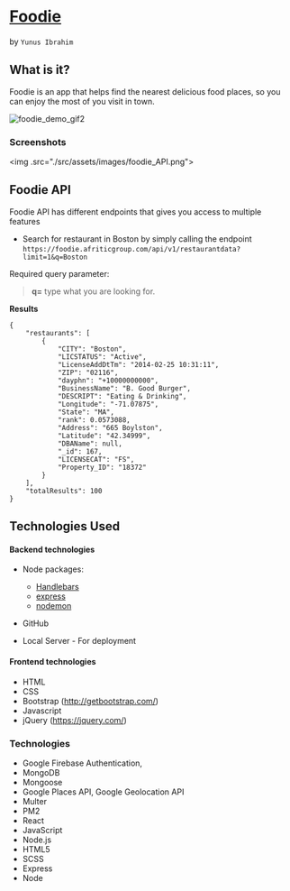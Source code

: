 # [Foodie](https://foodie.afriticgroup.com)
by `Yunus Ibrahim`

## What is it?

Foodie is an app that helps find the nearest delicious food places, so you can enjoy the most of you visit in town.

![foodie_demo_gif2](server/readme_media/foodie.gif)


### Screenshots

<img .src="./src/assets/images/foodie_API.png">

## Foodie API 

Foodie API has different endpoints that gives you access to multiple features

- Search for restaurant in Boston by simply calling the endpoint `https://foodie.afriticgroup.com/api/v1/restaurantdata?limit=1&q=Boston` 
  
Required query parameter:
   > **q=** type what you are looking for.
  
  **Results**
```
{
    "restaurants": [
        {
            "CITY": "Boston",
            "LICSTATUS": "Active",
            "LicenseAddDtTm": "2014-02-25 10:31:11",
            "ZIP": "02116",
            "dayphn": "+10000000000",
            "BusinessName": "B. Good Burger",
            "DESCRIPT": "Eating & Drinking",
            "Longitude": "-71.07875",
            "State": "MA",
            "rank": 0.0573088,
            "Address": "665 Boylston",
            "Latitude": "42.34999",
            "DBAName": null,
            "_id": 167,
            "LICENSECAT": "FS",
            "Property_ID": "18372"
        }
    ],
    "totalResults": 100
}
```


## Technologies Used

#### Backend technologies

- Node packages:

  - [Handlebars](http://handlebarsjs.com/)
  - [express](https://www.npmjs.com/package/express)
  - [nodemon](https://www.npmjs.com/package/nodemon)

- GitHub
- Local Server - For deployment

#### Frontend technologies

- HTML
- CSS
- Bootstrap (http://getbootstrap.com/)
- Javascript
- jQuery (https://jquery.com/)


### Technologies
* Google Firebase Authentication, 
* MongoDB
* Mongoose
* Google Places API, Google Geolocation API
* Multer
* PM2
* React
* JavaScript
* Node.js
* HTML5
* SCSS
* Express
* Node